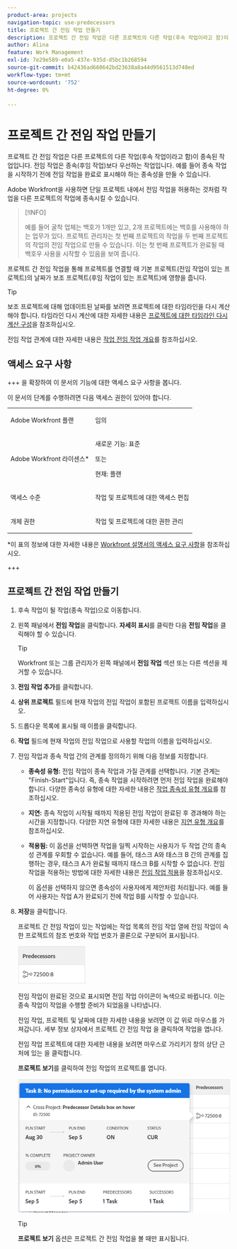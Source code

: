 ```yaml
---
product-area: projects
navigation-topic: use-predecessors
title: 프로젝트 간 전임 작업 만들기
description: 프로젝트 간 전임 작업은 다른 프로젝트의 다른 작업(후속 작업이라고 함)이 종속된 작업입니다. 전임 작업은 종속(후임 작업)보다 우선하는 작업입니다. 예를 들어 종속 작업을 시작하기 전에 전임 작업을 완료로 표시해야 하는 종속성을 만들 수 있습니다.
author: Alina
feature: Work Management
exl-id: 7e29e589-e0a5-437e-935d-d5bc1b268594
source-git-commit: b42436ad660642bd23638a8a44d9561513d748ed
workflow-type: tm+mt
source-wordcount: '752'
ht-degree: 0%

---
```


# 프로젝트 간 전임 작업 만들기

<!--Audited: 12/2024-->

프로젝트 간 전임 작업은 다른 프로젝트의 다른 작업(후속 작업이라고 함)이 종속된 작업입니다. 전임 작업은 종속(후임 작업)보다 우선하는 작업입니다. 예를 들어 종속 작업을 시작하기 전에 전임 작업을 완료로 표시해야 하는 종속성을 만들 수 있습니다.

Adobe Workfront을 사용하면 단일 프로젝트 내에서 전임 작업을 허용하는 것처럼 작업을 다른 프로젝트의 작업에 종속시킬 수 있습니다.

>[!INFO]
>
>예를 들어 굴착 업체는 백호가 1개만 있고, 2개 프로젝트에는 백호를 사용해야 하는 업무가 있다. 프로젝트 관리자는 첫 번째 프로젝트의 작업을 두 번째 프로젝트의 작업의 전임 작업으로 만들 수 있습니다. 이는 첫 번째 프로젝트가 완료될 때 백호우 사용을 시작할 수 있음을 보여 줍니다.

프로젝트 간 전임 작업을 통해 프로젝트를 연결할 때 기본 프로젝트(전임 작업이 있는 프로젝트)의 날짜가 보조 프로젝트(후임 작업이 있는 프로젝트)에 영향을 줍니다.

>[!TIP]
>
>보조 프로젝트에 대해 업데이트된 날짜를 보려면 프로젝트에 대한 타임라인을 다시 계산해야 합니다. 타임라인 다시 계산에 대한 자세한 내용은 [프로젝트에 대한 타임라인 다시 계산 구성](../../../administration-and-setup/set-up-workfront/configure-system-defaults/configure-timeline-recalculations-projects.md)을 참조하십시오.

전임 작업 관계에 대한 자세한 내용은 [작업 전임 작업 개요](../../../manage-work/tasks/use-prdcssrs/predecessors-overview.md)를 참조하십시오.

## 액세스 요구 사항

+++ 을 확장하여 이 문서의 기능에 대한 액세스 요구 사항을 봅니다.

이 문서의 단계를 수행하려면 다음 액세스 권한이 있어야 합니다.

<table style="table-layout:auto"> 
 <col> 
 <col> 
 <tbody> 
  <tr> 
   <td role="rowheader">Adobe Workfront 플랜</td> 
   <td> <p>임의</p> </td> 
  </tr> 
  <tr> 
   <td role="rowheader">Adobe Workfront 라이센스*</td> 
   <td> <p>새로운 기능: 표준 </p> 
   또는
   <p>현재: 플랜 </p>
   </td> 
  </tr> 
  <tr> 
   <td role="rowheader">액세스 수준</td> 
   <td> <p>작업 및 프로젝트에 대한 액세스 편집</p> </td> 
  </tr> 
  <tr> 
   <td role="rowheader">개체 권한</td> 
   <td> <p>작업 및 프로젝트에 대한 권한 관리</p> </td> 
  </tr> 
 </tbody> 
</table>

*이 표의 정보에 대한 자세한 내용은 [Workfront 설명서의 액세스 요구 사항](/help/quicksilver/administration-and-setup/add-users/access-levels-and-object-permissions/access-level-requirements-in-documentation.md)을 참조하십시오.

+++

## 프로젝트 간 전임 작업 만들기

1. 후속 작업이 될 작업(종속 작업)으로 이동합니다.
1. 왼쪽 패널에서 **전임 작업**&#x200B;을 클릭합니다. **자세히 표시**&#x200B;를 클릭한 다음 **전임 작업**&#x200B;을 클릭해야 할 수 있습니다.

   >[!TIP]
   >
   >   Workfront 또는 그룹 관리자가 왼쪽 패널에서 **전임 작업** 섹션 또는 다른 섹션을 제거할 수 있습니다.

1. **전임 작업 추가**&#x200B;를 클릭합니다.
1. **상위 프로젝트** 필드에 현재 작업의 전임 작업이 포함된 프로젝트 이름을 입력하십시오.
1. 드롭다운 목록에 표시될 때 이름을 클릭합니다.
1. **작업** 필드에 현재 작업의 전임 작업으로 사용할 작업의 이름을 입력하십시오.
1. 전임 작업과 종속 작업 간의 관계를 정의하기 위해 다음 정보를 지정합니다.


   * **종속성 유형:** 전임 작업이 종속 작업과 가질 관계를 선택합니다. 기본 관계는 &quot;Finish-Start&quot;입니다. 즉, 종속 작업을 시작하려면 먼저 전임 작업을 완료해야 합니다. 다양한 종속성 유형에 대한 자세한 내용은 [작업 종속성 유형 개요](../../../manage-work/tasks/use-prdcssrs/task-dependency-types.md)를 참조하십시오.

   * **지연:** 종속 작업이 시작될 때까지 적용된 전임 작업이 완료된 후 경과해야 하는 시간을 지정합니다. 다양한 지연 유형에 대한 자세한 내용은 [지연 유형 개요](../../../manage-work/tasks/use-prdcssrs/lag-types.md)를 참조하십시오.

   * **적용됨:** 이 옵션을 선택하면 작업을 일찍 시작하는 사용자가 두 작업 간의 종속성 관계를 우회할 수 없습니다. 예를 들어, 태스크 A와 태스크 B 간의 관계를 집행하는 경우, 태스크 A가 완료될 때까지 태스크 B를 시작할 수 없습니다. 전임 작업을 적용하는 방법에 대한 자세한 내용은 [전임 작업 적용](../../../manage-work/tasks/use-prdcssrs/enforced-predecessors.md)을 참조하십시오.

     이 옵션을 선택하지 않으면 종속성이 사용자에게 제안처럼 처리됩니다. 예를 들어 사용자는 작업 A가 완료되기 전에 작업 B를 시작할 수 있습니다.

1. **저장**&#x200B;을 클릭합니다.

   프로젝트 간 전임 작업이 있는 작업에는 작업 목록의 전임 작업 열에 전임 작업이 속한 프로젝트의 참조 번호와 작업 번호가 콜론으로 구분되어 표시됩니다.

   ![프로젝트 간 전임 작업](assets/cross-project-predecessor-in-list-view.png)

   전임 작업이 완료된 것으로 표시되면 전임 작업 아이콘이 녹색으로 바뀝니다. 이는 종속 작업이 작업을 수행할 준비가 되었음을 나타냅니다.

   전임 작업, 프로젝트 및 날짜에 대한 자세한 내용을 보려면 이 값 위로 마우스를 가져갑니다. 세부 정보 상자에서 프로젝트 간 전임 작업 을 클릭하여 작업을 엽니다.

   전임 작업 프로젝트에 대한 자세한 내용을 보려면 마우스로 가리키기 창의 상단 근처에 있는 을 클릭합니다.

   **프로젝트 보기**&#x200B;를 클릭하여 전임 작업의 프로젝트를 엽니다.

   ![프로젝트 간 전임 작업 세부 정보](assets/cross-project-predecessor-details.png)

   >[!TIP]
   >
   >   **프로젝트 보기** 옵션은 프로젝트 간 전임 작업을 볼 때만 표시됩니다.

